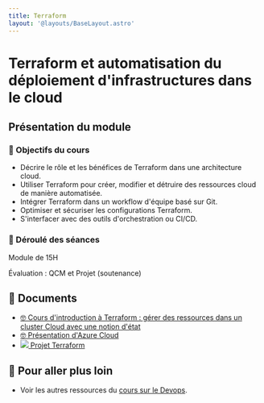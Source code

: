 ```yaml
---
title: Terraform
layout: '@layouts/BaseLayout.astro'
---
```


# Terraform et automatisation du déploiement d'infrastructures dans le cloud

## Présentation du module

### 🎯 Objectifs du cours

- Décrire le rôle et les bénéfices de Terraform dans une architecture cloud.
- Utiliser Terraform pour créer, modifier et détruire des ressources cloud de manière automatisée.
- Intégrer Terraform dans un workflow d'équipe basé sur Git.
- Optimiser et sécuriser les configurations Terraform.
- S'interfacer avec des outils d'orchestration ou CI/CD.

### 📅 Déroulé des séances

Module de 15H

Évaluation : QCM et Projet (soutenance)

## 📑 Documents

- [🤓 Cours d'introduction à Terraform : gérer des ressources dans un cluster Cloud avec une notion d'état](/devops/terraform)
- [🤓 Présentation d'Azure Cloud](/web/azure-cloud)
- [![](@icons/terraform.svg) Projet Terraform](/devops/terraform-projet)

## 🚀 Pour aller plus loin

- Voir les autres ressources du [cours sur le Devops](/devops).

